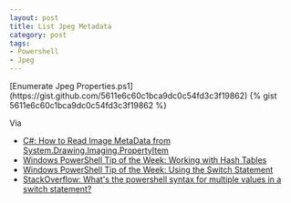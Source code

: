 ```yaml
---
layout: post
title: List Jpeg Metadata
category: post
tags:
- Powershell
- Jpeg
---
```

<noscript>
[Enumerate Jpeg Properties.ps1](https://gist.github.com/5611e6c60c1bca9dc0c54fd3c3f19862)
</noscript>
{% gist 5611e6c60c1bca9dc0c54fd3c3f19862 %}

Via

- [C#: How to Read Image MetaData from System.Drawing.Imaging.PropertyItem](https://dukesoftware00.blogspot.co.uk/2014/09/c-read-image-propertyitems.html)
- [Windows PowerShell Tip of the Week: Working with Hash Tables](https://technet.microsoft.com/en-us/library/ee692803.aspx)
- [Windows PowerShell Tip of the Week: Using the Switch Statement](https://technet.microsoft.com/en-us/library/ff730937.aspx)
- [StackOverflow: What's the powershell syntax for multiple values in a switch statement?](https://stackoverflow.com/questions/3493731/whats-the-powershell-syntax-for-multiple-values-in-a-switch-statement#comment35808085_3493826)
